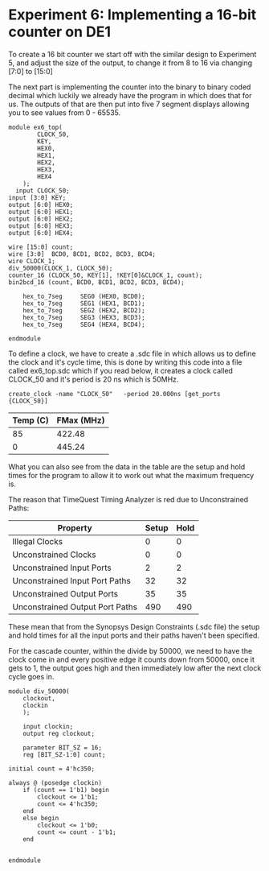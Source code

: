 # Experiment 6: Implementing a 16-bit	counter	on DE1

To create a 16 bit counter we start off with the similar design to Experiment 5, and adjust the size of the output, to change it from 8 to 16 via changing [7:0] to [15:0]

The next part is implementing the counter into the binary to binary coded decimal which luckily we already have the program in which does that for us. The outputs of that are then put into five 7 segment displays allowing you to see values from 0 - 65535.

    module ex6_top(
    		CLOCK_50,
     		KEY,
    		HEX0,
    		HEX1,
    		HEX2,
	    	HEX3,
    		HEX4
        );
	  input CLOCK_50;
  	input [3:0] KEY;
  	output [6:0] HEX0;
  	output [6:0] HEX1;
  	output [6:0] HEX2;
  	output [6:0] HEX3;
  	output [6:0] HEX4;

  	wire [15:0] count;
  	wire [3:0]	BCD0, BCD1, BCD2, BCD3, BCD4;
  	wire CLOCK_1;
  	div_50000(CLOCK_1, CLOCK_50);
  	counter_16 (CLOCK_50, KEY[1], !KEY[0]&CLOCK_1, count);
  	bin2bcd_16 (count, BCD0, BCD1, BCD2, BCD3, BCD4);
	
		hex_to_7seg		SEG0 (HEX0, BCD0);
		hex_to_7seg		SEG1 (HEX1, BCD1);
		hex_to_7seg		SEG2 (HEX2, BCD2);
		hex_to_7seg		SEG3 (HEX3, BCD3);
		hex_to_7seg		SEG4 (HEX4, BCD4);
		
    endmodule

To define a clock, we have to create a .sdc file in which allows us to define the clock and it's cycle time, this is done by writing this code into a file called ex6_top.sdc which if you read below, it creates a clock called CLOCK_50 and it's period is 20 ns which is 50MHz. 

    create_clock -name "CLOCK_50"	-period	20.000ns [get_ports {CLOCK_50}]

| Temp (C)| FMax (MHz) | 
|------|------|
|85 |422.48 |
| 0 | 445.24|

What you can also see from the data in the table are the setup and hold times for the program to allow it to work out what the maximum frequency is.

The reason that TimeQuest Timing Analyzer is red due to Unconstrained Paths:

|Property|Setup|Hold|
|--------|-----|----|
|Illegal Clocks | 0 | 0 |
| Unconstrained Clocks | 0 | 0 |
| Unconstrained Input Ports | 2 | 2 |
| Unconstrained Input Port Paths | 32 | 32 |
| Unconstrained Output Ports | 35 | 35 |
| Unconstrained Output Port Paths | 490 | 490 |

These mean that from the Synopsys Design Constraints (.sdc file) the setup and hold times for all the input ports and their paths haven't been specified.

For the cascade counter, within the divide by 50000, we need to have the clock come in and every positive edge it counts down from 50000, once it gets to 1, the output goes high and then immediately low after the next clock cycle goes in.

	module div_50000(
		clockout,
		clockin
		);
		
		input clockin;
		output reg clockout;

		parameter BIT_SZ = 16;
		reg [BIT_SZ-1:0] count;
	
	initial count = 4'hc350;
	
	always @ (posedge clockin) 
		if (count == 1'b1) begin
			clockout <= 1'b1;
			count <= 4'hc350;
		end
		else begin
			clockout <= 1'b0;
			count <= count - 1'b1;
		end
	
			
	endmodule		
